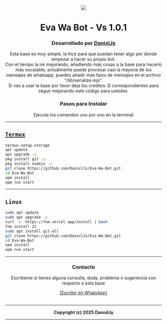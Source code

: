 <div align="center">
<img src="https://www.danixl-js.xyz/eva-wa-bot.png">
<h1>
Eva Wa Bot - Vs 1.0.1
</h1>
</div>
<div align="center">
<h3>
Desarrollado por <a href="https://github.com/DanixlJs">DanixlJs</a>
</h3>
</div>
<div align="center">
<p>
Esta base es muy simple, la hice para que puedan tener algo por donde empezar a hacer su propio bot.
<br>
Con el tiempo la iré mejorando, añadiendo más cosas a la base para hacerlo más escalable, actuálmente puede procesar casi la mayoria de los mensajes de whatsapp, puedes añadir más tipos de mensajes en el archivo "/lib/serialize.mjs".
<br>
Si vas a usar la base por favor deja los creditos :D correspondientes para seguir mejorando este código para ustedes.
</p>
</div>
<div align="center">
<h3>
Pasos para Instalar
</h3>
<p>
Ejecuta los comandos uno por uno en la terminal
</p>
</div>

---
## [`Termux`](https://f-droid.org/repo/com.termux_1020.apk)
```bash
termux-setup-storage
apt update
apt upgrade -y
pkg install git -y
pkg install nodejs -y
git clone https://github.com/DanixlJs/Eva-Wa-Bot.git
cd Eva-Wa-Bot
npm install
npm run start
```
---
## `Linux`
```bash
sudo apt update
sudo apt upgrade -y
curl -o- https://fnm.vercel.app/install | bash
fnm install 22
sudo apt install git-all
git clone https://github.com/DanixlJs/Eva-Wa-Bot.git
cd Eva-Wa-Bot
npm install
npm run start
```
---

<div align="center">
<h3>
Contacto
</h3>
<p>
Escribeme si tienes alguna consulta, duda, problema o sugerencia con respecto a esta base
</p>
<a href="https://wa.me/595983799436">
[Escribir en WhatsApp]
</a>
<br>
<br>
</div>

---

<div align="center">
<p>
<strong>
Copyright (c) 2025 DanıxłJș
</em>
</strong>
</p>
</div>

---